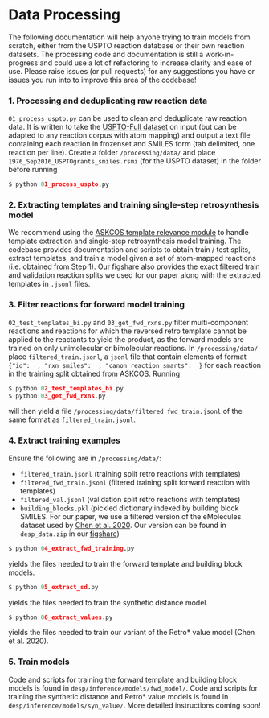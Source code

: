 # Data Processing

The following documentation will help anyone trying to train models from scratch, either from the USPTO reaction database or their own reaction datasets. The processing code and documentation is still a work-in-progress and could use a lot of refactoring to increase clarity and ease of use. Please raise issues (or pull requests) for any suggestions you have or issues you run into to improve this area of the codebase!

### 1. Processing and deduplicating raw reaction data

`01_process_uspto.py` can be used to clean and deduplicate raw reaction data. It is written to take the  [USPTO-Full dataset](https://figshare.com/articles/dataset/Chemical_reactions_from_US_patents_1976-Sep2016_/5104873) on input (but can be adapted to any reaction corpus with atom mapping) and output a text file containing each reaction in frozenset and SMILES form (tab delimited, one reaction per line). Create a folder `/processing/data/` and place `1976_Sep2016_USPTOgrants_smiles.rsmi` (for the USPTO dataset) in the folder before running
```Python
$ python 01_process_uspto.py
```

### 2. Extracting templates and training single-step retrosynthesis model

We recommend using the [ASKCOS template relevance module](https://gitlab.com/mlpds_mit/askcosv2/retro/template_relevance) to handle template extraction and single-step retrosynthesis model training. The codebase provides documentation and scripts to obtain train / test splits, extract templates, and train a model given a set of atom-mapped reactions (i.e. obtained from Step 1). Our [figshare](https://figshare.com/articles/preprint/25956076) also provides the exact filtered train and validation reaction splits we used for our paper along with the extracted templates in `.jsonl` files.

### 3. Filter reactions for forward model training

`02_test_templates_bi.py` and `03_get_fwd_rxns.py` filter multi-component reactions and reactions for which the reversed retro template cannot be applied to the reactants to yield the product, as the forward models are trained on only unimolecular or bimolecular reactions. In `/processing/data/` place `filtered_train.jsonl`, a `jsonl` file that contain elements of format `{"id": _, "rxn_smiles": _, "canon_reaction_smarts": _}` for each reaction in the training split obtained from ASKCOS. Running
```Python
$ python 02_test_templates_bi.py
$ python 03_get_fwd_rxns.py
```
will then yield a file `/processing/data/filtered_fwd_train.jsonl` of the same format as `filtered_train.jsonl`.

### 4. Extract training examples

Ensure the following are in `/processing/data/`:
- `filtered_train.jsonl` (training split retro reactions with templates)
- `filtered_fwd_train.jsonl` (filtered training split forward reaction with templates)
- `filtered_val.jsonl` (validation split retro reactions with templates)
- `building_blocks.pkl` (pickled dictionary indexed by building block SMILES. For our paper, we use a filtered version of the eMolecules dataset used by [Chen et al. 2020](https://www.dropbox.com/s/ar9cupb18hv96gj/retro_data.zip?e=1&dl=0). Our version can be found in `desp_data.zip` in our [figshare](https://figshare.com/articles/preprint/25956076))

```Python
$ python 04_extract_fwd_training.py
```
yields the files needed to train the forward template and building block models.

```Python
$ python 05_extract_sd.py
```
yields the files needed to train the synthetic distance model.

```Python
$ python 06_extract_values.py
```
yields the files needed to train our variant of the Retro* value model (Chen et al. 2020).

### 5. Train models

Code and scripts for training the forward template and building block models is found in `desp/inference/models/fwd_model/`. Code and scripts for training the synthetic distance and Retro* value models is found in `desp/inference/models/syn_value/`. More detailed instructions coming soon!